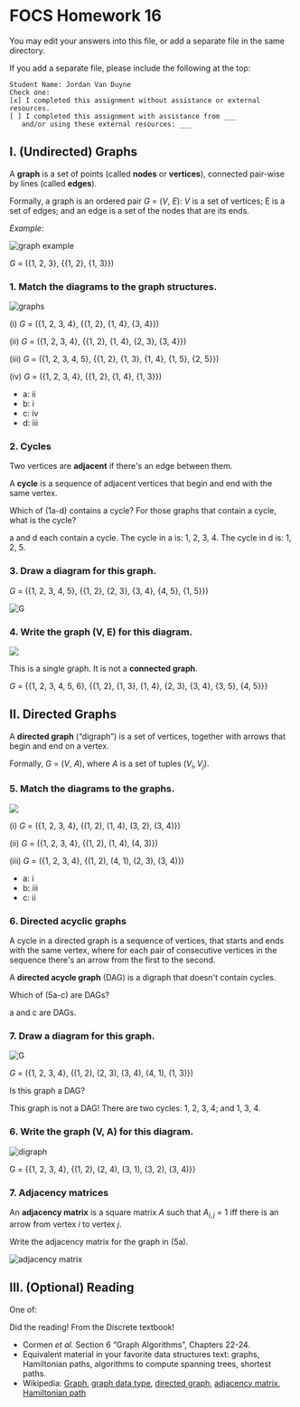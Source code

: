 # FOCS Homework 16

You may edit your answers into this file, or add a separate file in the same directory.

If you add a separate file, please include the following at the top:

```
Student Name: Jordan Van Duyne
Check one:
[x] I completed this assignment without assistance or external resources.
[ ] I completed this assignment with assistance from ___
   and/or using these external resources: ___
```

## I. (Undirected) Graphs

A **graph** is a set of points (called **nodes** or **vertices**), connected pair-wise by lines (called **edges**).

Formally, a graph is an ordered pair *G* = (*V*, *E*): *V* is a set of vertices; E is a set of edges; and an edge is a set of the nodes that are its ends.

*Example*:

![graph example](images/graph-example.svg)

*G* = ({1, 2, 3}, {{1, 2}, {1, 3}})

### 1. Match the diagrams to the graph structures.

![graphs](images/graphs.svg)

(i) *G* = ({1, 2, 3, 4}, {{1, 2}, {1, 4}, {3, 4}})

(ii) *G* = ({1, 2, 3, 4}, {{1, 2}, {1, 4}, {2, 3}, {3, 4}})

(iii) *G* = ({1, 2, 3, 4, 5}, {{1, 2}, {1, 3}, {1, 4}, {1, 5}, {2, 5}})

(iv) *G* = ({1, 2, 3, 4}, {{1, 2}, {1, 4}, {1, 3}})

- a: ii
- b: i
- c: iv
- d: iii

### 2. Cycles

Two vertices are **adjacent** if there's an edge between them.

A **cycle** is a sequence of adjacent vertices that begin and end with the same vertex.

Which of (1a-d) contains a cycle? For those graphs that contain a cycle, what is the cycle?

a and d each contain a cycle. The cycle in a is: 1, 2, 3, 4. The cycle in d is: 1, 2, 5.

### 3. Draw a diagram for this graph.

*G* = ({1, 2, 3, 4, 5}, {{1, 2}, {2, 3}, {3, 4}, {4, 5}, {1, 5}})

![G](images/answer3.png)


### 4. Write the graph (V, E) for this diagram.

![](images/graph.svg)

This is a single graph. It is not a **connected graph**.

*G* = {{1, 2, 3, 4, 5, 6}, {{1, 2}, {1, 3}, {1, 4}, {2, 3}, {3, 4}, {3, 5}, {4, 5}}}

## II. Directed Graphs

A **directed graph** (“digraph”) is a set of vertices, together with arrows that begin and end on a vertex.

Formally, *G* = (*V*, *A*), where *A* is a set of tuples $(V_i, V_j)$.

### 5. Match the diagrams to the graphs.

![](images/digraphs.svg)

(i) *G* = ({1, 2, 3, 4}, {(1, 2), (1, 4), (3, 2), (3, 4)})

(ii) *G* = ({1, 2, 3, 4}, {(1, 2), (1, 4), (4, 3)})

(iii) *G* = ({1, 2, 3, 4}, {(1, 2), (4, 1), (2, 3), (3, 4)})

- a: i
- b: iii
- c: ii

### 6. Directed acyclic graphs

A cycle in a directed graph is a sequence of vertices, that starts and ends with the same vertex, where for each pair of consecutive vertices in the sequence there's an arrow from the first to the second.

A **directed acycle graph** (DAG) is a digraph that doesn't contain cycles.

Which of (5a-c) are DAGs?

a and c are DAGs.

### 7. Draw a diagram for this graph.

![G](images/answer7.png)

*G* = ({1, 2, 3, 4}, {(1, 2), (2, 3), (3, 4), (4, 1), (1, 3)})

Is this graph a DAG?

This graph is not a DAG! There are two cycles: 1, 2, 3, 4; and 1, 3, 4.

### 6. Write the graph (V, A) for this diagram.

![digraph](images/digraph.svg)

G = {{1, 2, 3, 4}, {(1, 2), (2, 4), (3, 1), (3, 2), (3, 4)}}

### 7. Adjacency matrices

An **adjacency matrix** is a square matrix *A* such that $A_{i,j}$ = 1 iff there is an arrow from vertex *i* to vertex *j*.

Write the adjacency matrix for the graph in (5a).

![adjacency matrix](images/answerAdjacencyMatrix.png)

## III. (Optional) Reading

One of:

Did the reading! From the Discrete textbook!

* Cormen *et al.* Section 6 “Graph Algorithms”, Chapters 22-24.
* Equivalent material in your favorite data structures text: graphs, Hamiltonian paths, algorithms to compute spanning trees, shortest paths.
* Wikipedia: [Graph](https://en.wikipedia.org/wiki/Graph_(discrete_mathematics)), [graph data type](https://en.wikipedia.org/wiki/Graph_(abstract_data_type)), [directed graph](https://en.wikipedia.org/wiki/Directed_graph), [adjacency matrix](https://en.wikipedia.org/wiki/Adjacency_matrix), [Hamiltonian path](https://en.wikipedia.org/wiki/Hamiltonian_path)

